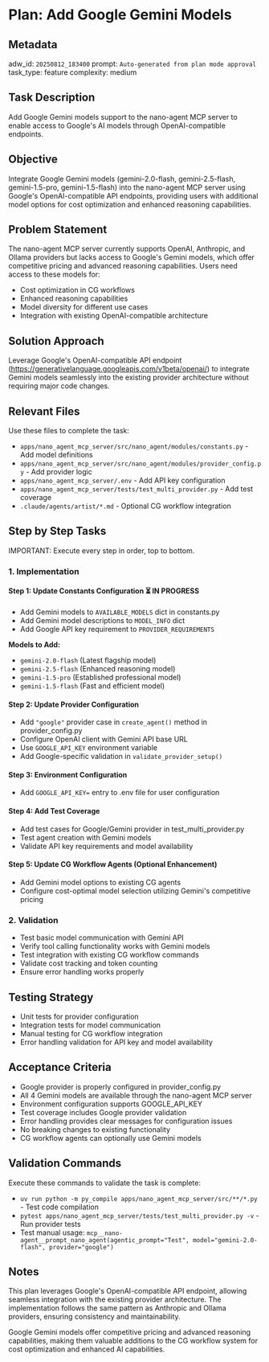 # Plan: Add Google Gemini Models

## Metadata
adw_id: `20250812_183400`
prompt: `Auto-generated from plan mode approval`
task_type: feature
complexity: medium

## Task Description
Add Google Gemini models support to the nano-agent MCP server to enable access to Google's AI models through OpenAI-compatible endpoints.

## Objective
Integrate Google Gemini models (gemini-2.0-flash, gemini-2.5-flash, gemini-1.5-pro, gemini-1.5-flash) into the nano-agent MCP server using Google's OpenAI-compatible API endpoints, providing users with additional model options for cost optimization and enhanced reasoning capabilities.

## Problem Statement
The nano-agent MCP server currently supports OpenAI, Anthropic, and Ollama providers but lacks access to Google's Gemini models, which offer competitive pricing and advanced reasoning capabilities. Users need access to these models for:
- Cost optimization in CG workflows
- Enhanced reasoning capabilities 
- Model diversity for different use cases
- Integration with existing OpenAI-compatible architecture

## Solution Approach
Leverage Google's OpenAI-compatible API endpoint (https://generativelanguage.googleapis.com/v1beta/openai/) to integrate Gemini models seamlessly into the existing provider architecture without requiring major code changes.

## Relevant Files
Use these files to complete the task:

- `apps/nano_agent_mcp_server/src/nano_agent/modules/constants.py` - Add model definitions
- `apps/nano_agent_mcp_server/src/nano_agent/modules/provider_config.py` - Add provider logic
- `apps/nano_agent_mcp_server/.env` - Add API key configuration
- `apps/nano_agent_mcp_server/tests/test_multi_provider.py` - Add test coverage
- `.claude/agents/artist/*.md` - Optional CG workflow integration

## Step by Step Tasks
IMPORTANT: Execute every step in order, top to bottom.

### 1. Implementation

#### Step 1: Update Constants Configuration ⏳ IN PROGRESS
- Add Gemini models to `AVAILABLE_MODELS` dict in constants.py
- Add Gemini model descriptions to `MODEL_INFO` dict
- Add Google API key requirement to `PROVIDER_REQUIREMENTS`

**Models to Add:**
- `gemini-2.0-flash` (Latest flagship model)
- `gemini-2.5-flash` (Enhanced reasoning model)
- `gemini-1.5-pro` (Established professional model)
- `gemini-1.5-flash` (Fast and efficient model)

#### Step 2: Update Provider Configuration
- Add `"google"` provider case in `create_agent()` method in provider_config.py
- Configure OpenAI client with Gemini API base URL
- Use `GOOGLE_API_KEY` environment variable
- Add Google-specific validation in `validate_provider_setup()`

#### Step 3: Environment Configuration
- Add `GOOGLE_API_KEY=` entry to .env file for user configuration

#### Step 4: Add Test Coverage
- Add test cases for Google/Gemini provider in test_multi_provider.py
- Test agent creation with Gemini models
- Validate API key requirements and model availability

#### Step 5: Update CG Workflow Agents (Optional Enhancement)
- Add Gemini model options to existing CG agents
- Configure cost-optimal model selection utilizing Gemini's competitive pricing

### 2. Validation
- Test basic model communication with Gemini API
- Verify tool calling functionality works with Gemini models
- Test integration with existing CG workflow commands
- Validate cost tracking and token counting
- Ensure error handling works properly

## Testing Strategy
- Unit tests for provider configuration
- Integration tests for model communication
- Manual testing for CG workflow integration
- Error handling validation for API key and model availability

## Acceptance Criteria
- Google provider is properly configured in provider_config.py
- All 4 Gemini models are available through the nano-agent MCP server
- Environment configuration supports GOOGLE_API_KEY
- Test coverage includes Google provider validation
- Error handling provides clear messages for configuration issues
- No breaking changes to existing functionality
- CG workflow agents can optionally use Gemini models

## Validation Commands
Execute these commands to validate the task is complete:

- `uv run python -m py_compile apps/nano_agent_mcp_server/src/**/*.py` - Test code compilation
- `pytest apps/nano_agent_mcp_server/tests/test_multi_provider.py -v` - Run provider tests
- Test manual usage: `mcp__nano-agent__prompt_nano_agent(agentic_prompt="Test", model="gemini-2.0-flash", provider="google")`

## Notes
This plan leverages Google's OpenAI-compatible API endpoint, allowing seamless integration with the existing provider architecture. The implementation follows the same pattern as Anthropic and Ollama providers, ensuring consistency and maintainability.

Google Gemini models offer competitive pricing and advanced reasoning capabilities, making them valuable additions to the CG workflow system for cost optimization and enhanced AI capabilities.